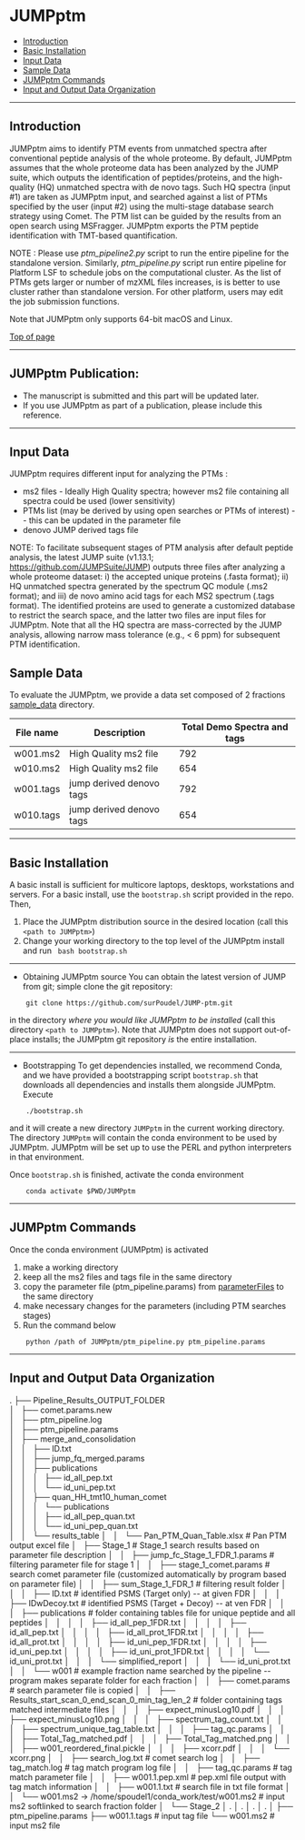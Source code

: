 # JUMPptm #

 * [Introduction](#introduction)
 * [Basic Installation](#basic-installation)
 * [Input Data](#input-data)
 * [Sample Data](#sample-data)
 * [JUMPptm Commands](#jumpptm-commands)
 * [Input and Output Data Organization ](#input-and-output-data-organization)

---

## Introduction ##

JUMPptm aims to identify PTM events from unmatched spectra after conventional peptide analysis of the whole proteome. By default, JUMPptm assumes that the whole proteome data has been analyzed by the JUMP suite, which outputs the identification of peptides/proteins, and the high-quality (HQ) unmatched spectra with de novo tags. Such HQ spectra (input #1) are taken as JUMPptm input, and searched against a list of PTMs specified by the user (input #2) using the multi-stage database search strategy using Comet. The PTM list can be guided by the results from an open search using MSFragger. JUMPptm exports the PTM peptide identification with TMT-based quantification.


NOTE : Please use *ptm_pipeline2.py* script to run the entire pipeline for the standalone version. Similarly, *ptm_pipeline.py* script run entire pipeline for Platform LSF to schedule jobs on the computational cluster. As the list of PTMs gets larger or number of mzXML files increases, is is better to use cluster rather than standalone version. For other platform, users may edit the job submission functions.

Note that JUMPptm only supports 64-bit macOS and Linux.



[Top of page](#JUMPptm)


----
## JUMPptm Publication:
  * The manuscript is submitted and this part will be updated later.
  * If you use JUMPptm as part of a publication, please include this reference.

---

## Input Data ##

JUMPptm requires different input for analyzing the PTMs :
 - ms2 files - Ideally High Quality spectra; however ms2 file containing all spectra could be used (lower sensitivity) 
 - PTMs list (may be derived by using open searches or PTMs of interest) -- this can be updated in the parameter file
 - denovo JUMP derived tags file 
 
 
NOTE: To facilitate subsequent stages of PTM analysis after default peptide analysis, the latest JUMP suite (v1.13.1; https://github.com/JUMPSuite/JUMP) outputs three files after analyzing a whole proteome dataset: i) the accepted unique proteins (.fasta format); ii) HQ unmatched spectra generated by the spectrum QC module (.ms2 format); and iii) de novo amino acid tags for each MS2 spectrum (.tags format). The identified proteins are used to generate a customized database to restrict the search space, and the latter two files are input files for JUMPptm. Note that all the HQ spectra are mass-corrected by the JUMP analysis, allowing narrow mass tolerance (e.g., < 6 ppm) for subsequent PTM identification.

## Sample Data ##
 To evaluate the JUMPptm, we provide a data set composed of 2 fractions [sample_data](./sample_data) directory.

| File name  | Description | Total Demo Spectra and tags |
| ------------- | ------------- | ------------- |
| w001.ms2 | High Quality ms2 file | 792 |
| w010.ms2 | High Quality ms2 file | 654 |
| w001.tags | jump derived denovo tags | 792 |
| w010.tags | jump derived denovo tags | 654 |

----

## Basic Installation ##
A basic install is sufficient for multicore laptops, desktops,
workstations and servers.  For a basic install, use the `bootstrap.sh`
script provided in the repo.  Then, 

1. Place the JUMPptm distribution source in the desired location (call
this `<path to JUMPptm>`)
2. Change your working directory to the top level of the JUMPptm install
and run ` bash bootstrap.sh`

----

  * Obtaining JUMPptm source 
You can obtain the latest version of JUMP from git; simple clone the
git repository:

```
    git clone https://github.com/surPoudel/JUMP-ptm.git
```

in the directory _where you would like JUMPptm to be installed_ (call this directory `<path to JUMPptm>`).  Note
that JUMPptm does not support out-of-place installs; the JUMPptm git
repository _is_ the entire installation.  

----

  * Bootstrapping 
To get dependencies installed, we recommend Conda, and we have
provided a bootstrapping script `bootstrap.sh` that downloads all
dependencies and installs them alongside JUMPptm.  Execute

```
    ./bootstrap.sh
```

and it will create a new directory `JUMPptm` in the current working
directory.  The directory `JUMPptm` will contain the conda
environment to be used by JUMPptm.  JUMPptm will be set up to use the PERL
and python interpreters in that environment.

Once `bootstrap.sh` is finished, activate the conda environment


```
    conda activate $PWD/JUMPptm
```


----

## JUMPptm Commands ##

Once the conda environment (JUMPptm) is activated
1. make a working directory
2. keep all the ms2 files and tags file in the same directory
3. copy the parameter file (ptm_pipeline.params) from [parameterFiles](./parameterFiles) to the same directory
4. make necessary changes for the parameters (including PTM searches stages)
5. Run the command below

```
    python /path of JUMPptm/ptm_pipeline.py ptm_pipeline.params
```

----

## Input and Output Data Organization ##
.
├── Pipeline_Results_OUTPUT_FOLDER          
│   ├── comet.params.new          
│   ├── ptm_pipeline.log          
│   ├── ptm_pipeline.params       
│   ├── merge_and_consolidation   
│   │   ├── ID.txt      
│   │   ├── jump_fq_merged.params         
│   │   ├── publications                  
│   │   │   ├── id_all_pep.txt  
│   │   │   └── id_uni_pep.txt  
│   │   ├── quan_HH_tmt10_human_comet     
│   │   │   └── publications    
│   │   │       ├── id_all_pep_quan.txt    
│   │   │       └── id_uni_pep_quan.txt    
│   │   └── results_table
│   │       └── Pan_PTM_Quan_Table.xlsx   # Pan PTM output excel file
│   ├── Stage_1                                     # Stage_1 search results based on parameter file description
│   │   ├── jump_fc_Stage_1_FDR_1.params  # filtering parameter file for stage 1
│   │   ├── stage_1_comet.params          # search comet parameter file (customized automatically by program based on parameter file)
│   │   ├── sum_Stage_1_FDR_1             # filtering result folder
│   │   │   ├── ID.txt          # identified PSMS (Target only) -- at given FDR 
│   │   │   ├── IDwDecoy.txt    # identified PSMS (Target + Decoy) -- at ven FDR
│   │   │   ├── publications    # folder containing tables file for unique peptide and all peptides
│   │   │   │   ├── id_all_pep_1FDR.txt
│   │   │   │   ├── id_all_pep.txt
│   │   │   │   ├── id_all_prot_1FDR.txt
│   │   │   │   ├── id_all_prot.txt
│   │   │   │   ├── id_uni_pep_1FDR.txt
│   │   │   │   ├── id_uni_pep.txt
│   │   │   │   ├── id_uni_prot_1FDR.txt
│   │   │   │   └── id_uni_prot.txt
│   │   │   └── simplified_report
│   │   │       └── id_uni_prot.txt
│   │   └── w001                         # example fraction name searched by the pipeline --  program makes separate folder for each fraction
│   │       ├── comet.params             # search parameter file is copied
│   │       ├── Results_start_scan_0_end_scan_0_min_tag_len_2        # folder containing tags matched intermediate files
│   │       │   ├── expect_minusLog10.pdf
│   │       │   ├── expect_minusLog10.png
│   │       │   ├── spectrum_tag_count.txt
│   │       │   ├── spectrum_unique_tag_table.txt
│   │       │   ├── tag_qc.params
│   │       │   ├── Total_Tag_matched.pdf
│   │       │   ├── Total_Tag_matched.png
│   │       │   ├── w001_reordered_final.pickle
│   │       │   ├── xcorr.pdf
│   │       │   └── xcorr.png
│   │       ├── search_log.txt          # comet search log
│   │       ├── tag_match.log           # tag match program log file
│   │       ├── tag_qc.params           # tag match parameter file
│   │       ├── w001.1.pep.xml          # pep.xml file output with tag match information
│   │       ├── w001.1.txt              # search file in txt file format
│   │       └── w001.ms2 -> /home/spoudel1/conda_work/test/w001.ms2        # input ms2 softlinked to search fraction folder
│   └── Stage_2
│              .
│              .
│              .
│              .
│
├── ptm_pipeline.params
├── w001.1.tags                                             # input tag file
└── w001.ms2                                                # input ms2 file
